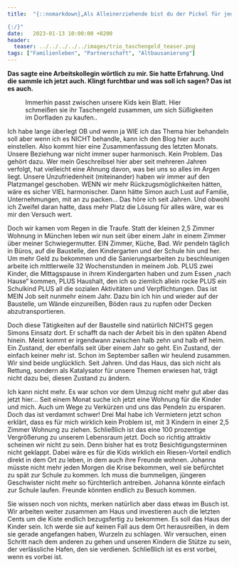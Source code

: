 ```yaml
---
title:  "{::nomarkdown}„Als Alleinerziehende bist du der Pickel für jeden Vermieter!“ 

{:/}"
date:   2023-01-13 10:00:00 +0200
header:
  teaser: ../../../../../images/trio_taschengeld_teaser.png
tags: ["Familienleben", "Partnerschaft", "Altbausanierung"]
---
```


**Das sagte eine Arbeitskollegin wörtlich zu mir. Sie hatte Erfahrung. Und die sammle ich jetzt auch. Klingt furchtbar und was soll ich sagen? Das ist es auch.**

<figure>
  <img src="../../../../../images/trio_taschengeld.png" alt="">
  <figcaption>Immerhin passt zwischen unsere Kids kein Blatt. Hier schmeißen sie ihr Taschengeld zusammen, um sich Süßigkeiten im Dorfladen zu kaufen..</figcaption>
</figure>      

Ich habe lange überlegt OB und wenn ja WIE ich das Thema hier behandeln soll aber wenn ich es NICHT behandle, kann ich den Blog hier auch einstellen. Also kommt hier eine Zusammenfassung des letzten Monats. Unsere Beziehung war nicht immer super harmonisch. Kein Problem. Das gehört dazu. Wer mein Geschreibsel hier aber seit mehreren Jahren verfolgt, hat vielleicht eine Ahnung davon, was bei uns so alles im Argen liegt. Unsere Unzufriedenheit (miteinander) haben wir immer auf den Platzmangel geschoben. WENN wir mehr Rückzugsmöglichkeiten hätten, wäre es sicher VIEL harmonischer. Dann hätte Simon auch Lust auf Familie, Unternehmungen, mit an zu packen… Das höre ich seit Jahren. Und obwohl ich Zweifel daran hatte, dass mehr Platz die Lösung für alles wäre, war es mir den Versuch wert. 

Doch wir kamen vom Regen in die Traufe. Statt der kleinen 2,5 Zimmer Wohnung in München leben wir nun seit über einem Jahr in einem Zimmer über meiner Schwiegermutter. EIN Zimmer, Küche, Bad. Wir pendeln täglich in Büros, auf die Baustelle, den Kindergarten und der Schule hin und her. Um mehr Geld zu bekommen und die Sanierungsarbeiten zu beschleunigen arbeite ich mittlerweile 32 Wochenstunden in meinem Job. PLUS zwei Kinder, die Mittagspause in ihrem Kindergarten haben und zum Essen „nach Hause“ kommen, PLUS Haushalt, den ich so ziemlich allein rocke PLUS ein Schulkind PLUS all die sozialen Aktivitäten und Verpflichtungen. Das ist MEIN Job seit nunmehr einem Jahr. Dazu bin ich hin und wieder auf der Baustelle, um Wände einzureißen, Böden raus zu rupfen oder Decken abzutransportieren. 

Doch diese Tätigkeiten auf der Baustelle sind natürlich NICHTS gegen Simons Einsatz dort. Er schafft da nach der Arbeit bis in den späten Abend hinein. Meist kommt er irgendwann zwischen halb zehn und halb elf heim. Ein Zustand, der ebenfalls seit über einem Jahr so geht. Ein Zustand, der einfach keiner mehr ist. Schon im September saßen wir heulend zusammen. Wir sind beide unglücklich. Seit Jahren. Und das Haus, das sich nicht als Rettung, sondern als Katalysator für unsere Themen erwiesen hat, trägt nicht dazu bei, diesen Zustand zu ändern. 

Ich kann nicht mehr. Es war schon vor dem Umzug nicht mehr gut aber das jetzt hier… Seit einem Monat suche ich jetzt eine Wohnung für die Kinder und mich. Auch um Wege zu Verkürzen und uns das Pendeln zu ersparen. Doch das ist verdammt schwer! Drei Mal habe ich Vermietern jetzt schon erklärt, dass es für mich wirklich kein Problem ist, mit 3 Kindern in einer 2,5 Zimmer Wohnung zu ziehen. Schließlich ist das eine 100 prozentige Vergrößerung zu unserem Lebensraum jetzt. Doch so richtig attraktiv scheinen wir nicht zu sein. Denn bisher hat es trotz Besichtigungsterminen nicht geklappt. Dabei wäre es für die Kids wirklich ein Riesen-Vorteil endlich direkt in dem Ort zu leben, in dem auch ihre Freunde wohnen. Johanna müsste nicht mehr jeden Morgen die Krise bekommen, weil sie befürchtet zu spät zur Schule zu kommen. Ich muss die bummeligen, jüngeren Geschwister nicht mehr so fürchterlich antreiben. Johanna könnte einfach zur Schule laufen. Freunde könnten endlich zu Besuch kommen.

Sie wissen noch von nichts, merken natürlich aber dass etwas im Busch ist. Wir arbeiten weiter zusammen am Haus und investieren auch die letzten Cents um die Kiste endlich bezugsfertig zu bekommen. Es soll das Haus der Kinder sein. Ich werde sie auf keinen Fall aus dem Ort herausreißen, in dem sie gerade angefangen haben, Wurzeln zu schlagen. Wir versuchen, einen Schritt nach dem anderen zu gehen und unseren Kindern die Stütze zu sein, der verlässliche Hafen, den sie verdienen. Schließlich ist es erst vorbei, wenn es vorbei ist.



 

 





 









 















 















 

 





 

  


 
 
 
 


   


 



 






 






 


 
 






















 








 

   



















  












 






 





  


  






					 


 
 








